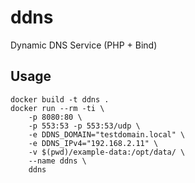 # ddns
Dynamic DNS Service (PHP + Bind)

## Usage

```
docker build -t ddns .
docker run --rm -ti \
    -p 8080:80 \
    -p 553:53 -p 553:53/udp \
    -e DDNS_DOMAIN="testdomain.local" \
    -e DDNS_IPv4="192.168.2.11" \
    -v $(pwd)/example-data:/opt/data/ \
    --name ddns \
    ddns
```
